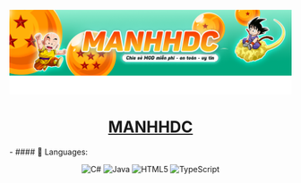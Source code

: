 ![alt text](https://github.com/nguyenbamanh1/nguyenbamanh1/blob/main/banner.png)
<p align="center">
  <a href = "https://manhhdc.id.vn">
    <h1 align="center">MANHHDC</h1>
  </a>
- #### 💬 Languages:
  <div align="center"> 
    
  ![C#](https://img.shields.io/badge/c%23-%23239120.svg?style=for-the-badge&logo=csharp&logoColor=white) 
  ![Java](https://img.shields.io/badge/java-%23ED8B00.svg?style=for-the-badge&logo=openjdk&logoColor=white) 
  ![HTML5](https://img.shields.io/badge/html5-%23E34F26.svg?style=for-the-badge&logo=html5&logoColor=white) 
  ![TypeScript](https://img.shields.io/badge/typescript-%23007ACC.svg?style=for-the-badge&logo=typescript&logoColor=white) 
  
  </div>

</p>
<!--
